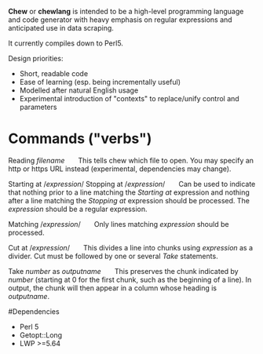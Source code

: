 **Chew** or **chewlang** is intended to be a high-level programming language and code generator with heavy emphasis on regular expressions and anticipated use in data scraping.

It currently compiles down to Perl5.

Design priorities:
* Short, readable code
* Ease of learning (esp. being incrementally useful)
* Modelled after natural English usage
* Experimental introduction of "contexts" to replace/unify control and parameters

# Commands ("verbs")
Reading *filename*
&nbsp;&nbsp;&nbsp;&nbsp;&nbsp;&nbsp;This tells chew which file to open. You may specify an http or https URL instead (experimental, dependencies may change).

Starting at /*expression*/
Stopping at /*expression*/
&nbsp;&nbsp;&nbsp;&nbsp;&nbsp;&nbsp;Can be used to indicate that nothing prior to a line matching the *Starting at* expression and nothing after a line matching the *Stopping at* expression should be processed. The *expression* should be a regular expression.

Matching /*expression*/
&nbsp;&nbsp;&nbsp;&nbsp;&nbsp;&nbsp;Only lines matching *expression* should be processed.

Cut at /*expression*/
&nbsp;&nbsp;&nbsp;&nbsp;&nbsp;&nbsp;This divides a line into chunks using *expression* as a divider. Cut must be followed by one or several *Take* statements.

Take *number* as *outputname*
&nbsp;&nbsp;&nbsp;&nbsp;&nbsp;&nbsp;This preserves the chunk indicated by *number* (starting at 0 for the first chunk, such as the beginning of a line). In output, the chunk will then appear in a column whose heading is *outputname*.

[//]: # (&nbsp;&nbsp;&nbsp;&nbsp;&nbsp;&nbsp;)

#Dependencies
* Perl 5
* Getopt::Long
* LWP >=5.64
